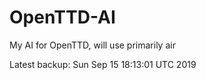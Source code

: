 # OpenTTD-AI
My AI for OpenTTD, will use primarily air

Latest backup: Sun Sep 15 18:13:01 UTC 2019
